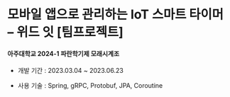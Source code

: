 모바일 앱으로 관리하는 IoT 스마트 타이머 – 위드 잇 [팀프로젝트]
=
#### 아주대학교 2024-1 파란학기제 모래시계조

- 개발 기간 : 2023.03.04 ~ 2023.06.23

- 사용 기술 : Spring, gRPC, Protobuf, JPA, Coroutine
